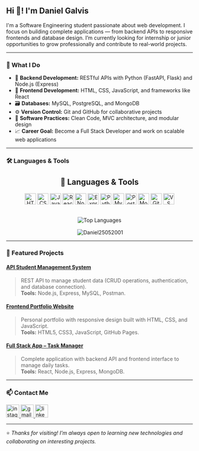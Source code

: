 <h2 align="left">Hi 👋! I'm Daniel Galvis</h2>

<p align="left">
I'm a Software Engineering student passionate about web development.  
I focus on building complete applications — from backend APIs to responsive frontends and database design.  
I’m currently looking for internship or junior opportunities to grow professionally and contribute to real-world projects.
</p>

---

### 🚀 What I Do

- 🧠 **Backend Development:** RESTful APIs with Python (FastAPI, Flask) and Node.js (Express)
- 🎨 **Frontend Development:** HTML, CSS, JavaScript, and frameworks like React
- 🗃️ **Databases:** MySQL, PostgreSQL, and MongoDB
- ⚙️ **Version Control:** Git and GitHub for collaborative projects
- 🧰 **Software Practices:** Clean Code, MVC architecture, and modular design
- 📈 **Career Goal:** Become a Full Stack Developer and work on scalable web applications

---

### 🛠️ Languages & Tools

<div align="center">
  <h2>🚀 Languages & Tools</h2>
  <p>
    <img src="https://cdn.jsdelivr.net/gh/devicons/devicon/icons/html5/html5-original.svg" height="30" alt="HTML5" />
    <img src="https://cdn.jsdelivr.net/gh/devicons/devicon/icons/css3/css3-original.svg" height="30" alt="CSS3" />
    <img src="https://cdn.jsdelivr.net/gh/devicons/devicon/icons/javascript/javascript-original.svg" height="30" alt="JavaScript" />
    <img src="https://cdn.jsdelivr.net/gh/devicons/devicon/icons/react/react-original.svg" height="30" alt="React" />
    <img src="https://cdn.jsdelivr.net/gh/devicons/devicon/icons/nodejs/nodejs-original.svg" height="30" alt="Node.js" />
    <img src="https://cdn.jsdelivr.net/gh/devicons/devicon/icons/express/express-original.svg" height="30" alt="Express" />
    <img src="https://cdn.jsdelivr.net/gh/devicons/devicon/icons/python/python-original.svg" height="30" alt="Python" />
    <img src="https://cdn.jsdelivr.net/gh/devicons/devicon/icons/mysql/mysql-original.svg" height="30" alt="MySQL" />
    <img src="https://cdn.jsdelivr.net/gh/devicons/devicon/icons/postgresql/postgresql-original.svg" height="30" alt="PostgreSQL" />
    <img src="https://cdn.jsdelivr.net/gh/devicons/devicon/icons/mongodb/mongodb-original.svg" height="30" alt="MongoDB" />
    <img src="https://cdn.jsdelivr.net/gh/devicons/devicon/icons/git/git-original.svg" height="30" alt="Git" />
    <img src="https://cdn.jsdelivr.net/gh/devicons/devicon/icons/vscode/vscode-original.svg" height="30" alt="VS Code" />
  </p>

  <br />

  <img src="https://github-readme-stats.vercel.app/api/top-langs?username=Daniel25052001&show_icons=true&locale=en" alt="Top Languages" />
  <p>&nbsp;<img align="center" src="https://github-readme-stats.vercel.app/api?username=Daniel25052001&show_icons=true&locale=en" alt="Daniel25052001" /></p>
</div>

---

### 📂 Featured Projects

#### [API Student Management System](https://github.com/Daniel25052001/API-Student-Management)
> REST API to manage student data (CRUD operations, authentication, and database connection).  
**Tools:** Node.js, Express, MySQL, Postman.

#### [Frontend Portfolio Website](https://github.com/Daniel25052001/Portfolio)
> Personal portfolio with responsive design built with HTML, CSS, and JavaScript.  
**Tools:** HTML5, CSS3, JavaScript, GitHub Pages.

#### [Full Stack App – Task Manager](https://github.com/Daniel25052001/TaskManagerApp)
> Complete application with backend API and frontend interface to manage daily tasks.  
**Tools:** React, Node.js, Express, MongoDB.

---

### 📫 Contact Me

<div align="left">
  <a href="https://www.instagram.com/" target="_blank">
    <img src="https://img.shields.io/static/v1?message=Instagram&logo=instagram&label=&color=E4405F&logoColor=white&labelColor=&style=for-the-badge" height="35" alt="instagram logo" />
  </a>
  <a href="mailto:daniel.galvis@example.com" target="_blank">
    <img src="https://img.shields.io/static/v1?message=Gmail&logo=gmail&label=&color=D14836&logoColor=white&labelColor=&style=for-the-badge" height="35" alt="gmail logo" />
  </a>
  <a href="https://www.linkedin.com/" target="_blank">
    <img src="https://img.shields.io/static/v1?message=LinkedIn&logo=linkedin&label=&color=0077B5&logoColor=white&labelColor=&style=for-the-badge" height="35" alt="linkedin logo" />
  </a>
</div>

---

⭐ *Thanks for visiting! I’m always open to learning new technologies and collaborating on interesting projects.*
